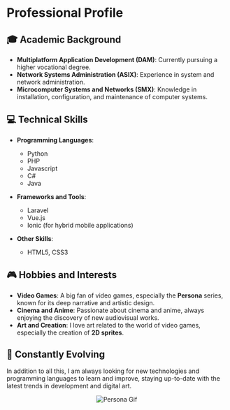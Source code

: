 # Professional Profile

## 🎓 Academic Background
- **Multiplatform Application Development (DAM)**: Currently pursuing a higher vocational degree.
- **Network Systems Administration (ASIX)**: Experience in system and network administration.
- **Microcomputer Systems and Networks (SMX)**: Knowledge in installation, configuration, and maintenance of computer systems.

## 💻 Technical Skills

- **Programming Languages**:
    - Python
    - PHP
    - Javascript
    - C#
    - Java

- **Frameworks and Tools**:
    - Laravel
    - Vue.js
    - Ionic (for hybrid mobile applications)

- **Other Skills**:
    - HTML5, CSS3

## 🎮 Hobbies and Interests

- **Video Games**: A big fan of video games, especially the **Persona** series, known for its deep narrative and artistic design.
- **Cinema and Anime**: Passionate about cinema and anime, always enjoying the discovery of new audiovisual works.
- **Art and Creation**: I love art related to the world of video games, especially the creation of **2D sprites**.

## 🌱 Constantly Evolving
In addition to all this, I am always looking for new technologies and programming languages to learn and improve, staying up-to-date with the latest trends in development and digital art.

<p align="center">
  <img src="https://i.redd.it/bu1weaikjewy.gif" alt="Persona Gif" />
</p>
